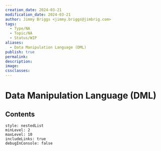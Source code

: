 ```yaml
---
creation_date: 2024-03-21
modification_date: 2024-03-21
author: Jimmy Briggs <jimmy.briggs@jimbrig.com>
tags:
  - Type/NA
  - Topic/NA
  - Status/WIP
aliases:
  - Data Manipulation Language (DML)
publish: true
permalink:
description:
image:
cssclasses:
---
```



# Data Manipulation Language (DML)

## Contents

```table-of-contents
style: nestedList
minLevel: 2
maxLevel: 10
includeLinks: true
debugInConsole: false
```
